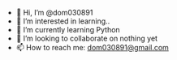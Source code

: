 - 👋 Hi, I’m @dom030891
- 👀 I’m interested in learning..
- 🌱 I’m currently learning Python
- 💞️ I’m looking to collaborate on nothing yet
- 📫 How to reach me: dom030891@gmail.com

<!---
dom030891/dom030891 is a ✨ special ✨ repository because its `README.md` (this file) appears on your GitHub profile.
You can click the Preview link to take a look at your changes.
--->
